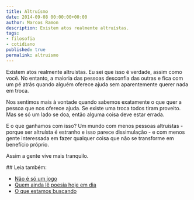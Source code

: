 ```yaml
---
title: Altruísmo
date: 2014-09-08 00:00:00+00:00
author: Marcos Ramon
description: Existem atos realmente altruístas.
tags:
- filosofia
- cotidiano
published: true
permalink: altruismo
---
```

Existem atos realmente altruístas. Eu sei que isso é verdade, assim como você. No entanto, a maioria das pessoas desconfia das outras e fica com um pé atrás quando alguém oferece ajuda sem aparentemente querer nada em troca. 

Nos sentimos mais à vontade quando sabemos exatamente o que quer a pessoa que nos oferece ajuda. Se existe uma troca todos tiram proveito. Mas se só um lado se doa, então alguma coisa deve estar errada. 

E o que ganhamos com isso? Um mundo com menos pessoas altruístas - porque ser altruísta é estranho e isso parece dissimulação - e com menos gente interessada em fazer qualquer coisa que não se transforme em benefício próprio.

Assim a gente vive mais tranquilo.

<div class="leia-tambem" markdown="1">
## Leia também:

- <a href="/nao-e-so-um-jogo">Não é só um jogo</a>
- <a href="/quem-ainda-le-poesia-hoje-em-dia">Quem ainda lê poesia hoje em dia</a>
- <a href="/o-que-estamos-buscando">O que estamos buscando</a>
</div>
